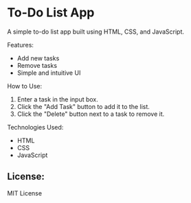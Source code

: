 # To-Do List App

A simple to-do list app built using HTML, CSS, and JavaScript.

Features:
- Add new tasks
- Remove tasks
- Simple and intuitive UI

How to Use:
1. Enter a task in the input box.
2. Click the "Add Task" button to add it to the list.
3. Click the "Delete" button next to a task to remove it.

Technologies Used:
- HTML
- CSS
- JavaScript

## License:
MIT License
